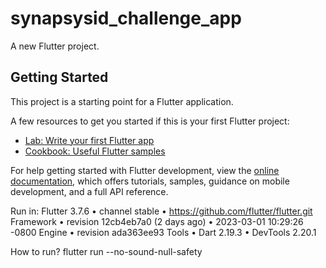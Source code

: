 # synapsysid_challenge_app

A new Flutter project.

## Getting Started

This project is a starting point for a Flutter application.

A few resources to get you started if this is your first Flutter project:

- [Lab: Write your first Flutter app](https://docs.flutter.dev/get-started/codelab)
- [Cookbook: Useful Flutter samples](https://docs.flutter.dev/cookbook)

For help getting started with Flutter development, view the
[online documentation](https://docs.flutter.dev/), which offers tutorials,
samples, guidance on mobile development, and a full API reference.

Run in:
Flutter 3.7.6 • channel stable • https://github.com/flutter/flutter.git
Framework • revision 12cb4eb7a0 (2 days ago) • 2023-03-01 10:29:26 -0800
Engine • revision ada363ee93
Tools • Dart 2.19.3 • DevTools 2.20.1

How to run?
flutter run --no-sound-null-safety